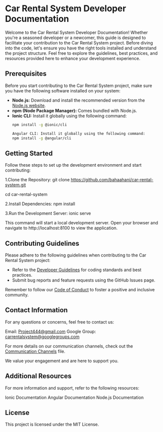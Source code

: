 # Car Rental System Developer Documentation

Welcome to the Car Rental System Developer Documentation! Whether you're a seasoned developer or a newcomer, this guide is designed to facilitate your contribution to the Car Rental System project. Before diving into the code, let's ensure you have the right tools installed and understand the project structure. Feel free to explore the guidelines, best practices, and resources provided here to enhance your development experience.


## Prerequisites

Before you start contributing to the Car Rental System project, make sure you have the following software installed on your system:

- **Node.js:** Download and install the recommended version from the [Node.js website](https://nodejs.org/).
- **npm (Node Package Manager):** Comes bundled with Node.js.
- **Ionic CLI:** Install it globally using the following command:
  ```bash
  npm install -g @ionic/cli

  Angular CLI: Install it globally using the following command:
  npm install -g @angular/cli
  
  
## Getting Started

Follow these steps to set up the development environment and start contributing:

1.Clone the Repository:
git clone https://github.com/bahaahani/car-rental-system.git

cd car-rental-system

2.Install Dependencies:
npm install

3.Run the Development Server:
ionic serve

This command will start a local development server. Open your browser and navigate to http://localhost:8100 to view the application.


## Contributing Guidelines

Please adhere to the following guidelines when contributing to the Car Rental System project:

- Refer to the [Developer Guidelines](./Developer_Guidelines.md) for coding standards and best practices.
- Submit bug reports and feature requests using the GitHub Issues page.

Remember to follow our [Code of Conduct](./Code_of_Conduct.md) to foster a positive and inclusive community.


## Contact Information


For any questions or concerns, feel free to contact us:

Email: Project444@gmail.com
Google Group: carrentalsystem@googlegroups.com

For more details on our communication channels, check out the [Communication Channels](./Communication_Channels.md) file.

We value your engagement and are here to support you.


## Additional Resources
For more information and support, refer to the following resources:

Ionic Documentation
Angular Documentation
Node.js Documentation


## License

This project is licensed under the MIT License.
